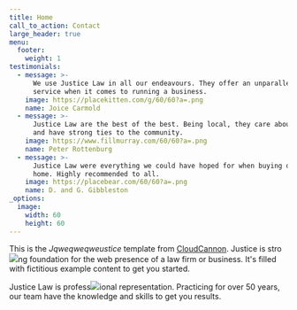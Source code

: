 ```yaml
---
title: Home
call_to_action: Contact
large_header: true
menu:
  footer:
    weight: 1
testimonials:
  - message: >-
      We use Justice Law in all our endeavours. They offer an unparalleled
      service when it comes to running a business.
    image: https://placekitten.com/g/60/60?a=.png
    name: Joice Carmold
  - message: >-
      Justice Law are the best of the best. Being local, they care about people
      and have strong ties to the community.
    image: https://www.fillmurray.com/60/60?a=.png
    name: Peter Rottenburg
  - message: >-
      Justice Law were everything we could have hoped for when buying our first
      home. Highly recommended to all.
    image: https://placebear.com/60/60?a=.png
    name: D. and G. Gibbleston
_options:
  image:
    width: 60
    height: 60
---
```

This is the *Jqweqweqweustice* template from [CloudCannon](https://cloudcannon.com/). Justice is stro![](/uploads/cinnamon.jpeg)ng foundation for the web presence of a law firm or business. It's filled with fictitious example content to get you started.

Justice Law is profess![](/uploads/cinnamon-copy.png)ional representation. Practicing for over 50 years, our team have the knowledge and skills to get you results.